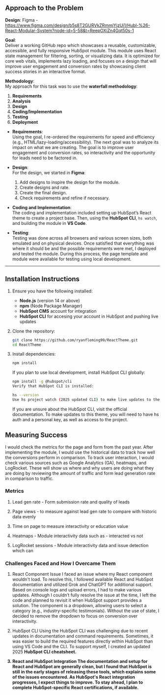 ## Approach to the Problem

**Design**: Figma - https://www.figma.com/design/b5s8T2GURVkZRmmjYjzUi1/Hubl-%26-React-Modular-System?node-id=5-58&t=ReepOXiZn4Gqt50s-1

**Goal**:  
Deliver a working GitHub repo which showcases a reusable, customizable, accessible, and fully responsive HubSpot module. This module uses React state management for filtering, sorting, or visualizing data. It is optimized for core web vitals, implements lazy loading, and focuses on a design that will improve user engagement and conversion rates by showcasing client success stories in an interactive format.

**Methodology**:  
My approach for this task was to use the **waterfall methodology**:

1. **Requirements**
2. **Analysis**
3. **Design**
4. **Coding/Implementation**
5. **Testing**
6. **Deployment**

- **Requirements**:  
  Using the goal, I re-ordered the requirements for speed and efficiency (e.g., HTML/lazy-loading/accessibility). The next goal was to analyze its impact on what we are creating. The goal is to improve user engagement and conversion rates, so interactivity and the opportunity for leads need to be factored in.

- **Design**:  
  For the design, we started in **Figma**:

  1. Add designs to inspire the design for the module.
  2. Create designs and rate.
  3. Create the final design.
  4. Check requirements and refine if necessary.

- **Coding and Implementation**:  
  The coding and implementation included setting up HubSpot’s React theme to create a project base. Then, using the **HubSpot CLI**, `hs watch`, and building the module in **VS Code**.

- **Testing**:  
  Testing was done across all browsers and various screen sizes, both emulated and on physical devices. Once satisfied that everything was where it should be and the possible requirements were met, I deployed and tested the module. During this process, the page template and module were available for testing using local development.

---

## Installation Instructions

1. Ensure you have the following installed:

   - **Node.js** (version 14 or above)
   - **npm** (Node Package Manager)
   - **HubSpot CMS** account for integration
   - **HubSpot CLI** for accesing your account in HubSpot and pushing live updates

2. Clone the repository:
   ```bash
   git clone https://github.com/ryanfleming99/ReactTheme.git
   cd ReactTheme
   ```
3. Install dependencies:

   ```bash
   npm install
   ```

   If you plan to use local development, install HubSpot CLI globally:

   ```bash
   npm install -g @hubspot/cli
   Verify that HubSpot CLI is installed:
   ```

   ```bash
   hs --version
   Use hs project watch (2025 updated CLI) to make live updates to the theme.
   ```

   If you are unsure about the HubSpot CLI, visit the official documentation. To make updates to this theme, you will need to have hs auth and a personal key, as well as access to the project.

## Measuring Success

I would check the metrics for the page and form from the past year. After implementing the module, I would use the historical data to track how well the conversions perform in comparison. To track user interaction, I would check various sources such as Google Analytics (GA), heatmaps, and LogRocket. These will show us where and why users are doing what they are doing by reviewing the amount of traffic and form lead generation rate in comparison to traffic.

### Metrics

1. Lead gen rate - Form submission rate and quality of leads

2. Page views - to measure against lead gen rate to compare with historic data evenly

3. Time on page to measure interactivity or education value

4. Heatmaps - Module interactivity data such as - interacted vs not

5. LogRocket sessions - Module interactivity data and issue detection which can

### Challenges Faced and How I Overcame Them

1. React Component Issue
   I faced an issue where my React component wouldn't load. To resolve this, I followed available React and HubSpot documentation and utilized Grok and ChatGPT for additional support. Based on console logs and upload errors, I had to make various updates. Although I couldn’t fully resolve the issue at the time, I left the code and planned to revisit it when HubSpot support provides a solution. The component is a dropdown, allowing users to select a category (e.g., industry-specific testimonials). Without the use of state, I decided to remove the dropdown to focus on conversion over interactivity.

2. HubSpot CLI
   Using the HubSpot CLI was challenging due to recent updates in documentation and command requirements. Sometimes, it was easier to build the required features directly within HubSpot than using VS Code and the CLI. To support myself, I created an updated 2025 <b> HubSpot CLI <b> cheatsheet.

3. React and HubSpot Integration
   The documentation and setup for React and HubSpot are generally clean, but I found that HubSpot is still in the early stages of releasing these tools, which explains some of the issues encountered.
   As HubSpot's React integration progresses, I expect things to improve. To stay ahead, I plan to complete HubSpot-specific React certifications, if available.
